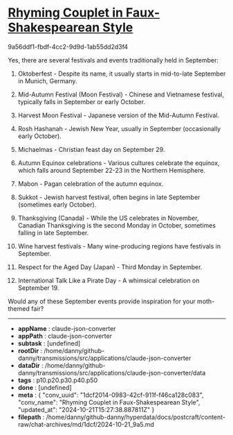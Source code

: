 # [Rhyming Couplet in Faux-Shakespearean Style](https://claude.ai/chat/1dcf2014-0983-42cf-911f-f46ca128c083)

9a56ddf1-fbdf-4cc2-9d9d-1ab55dd2d3f4

 Yes, there are several festivals and events traditionally held in September:

1. Oktoberfest - Despite its name, it usually starts in mid-to-late September in Munich, Germany.

2. Mid-Autumn Festival (Moon Festival) - Chinese and Vietnamese festival, typically falls in September or early October.

3. Harvest Moon Festival - Japanese version of the Mid-Autumn Festival.

4. Rosh Hashanah - Jewish New Year, usually in September (occasionally early October).

5. Michaelmas - Christian feast day on September 29.

6. Autumn Equinox celebrations - Various cultures celebrate the equinox, which falls around September 22-23 in the Northern Hemisphere.

7. Mabon - Pagan celebration of the autumn equinox.

8. Sukkot - Jewish harvest festival, often begins in late September (sometimes early October).

9. Thanksgiving (Canada) - While the US celebrates in November, Canadian Thanksgiving is the second Monday in October, sometimes falling in late September.

10. Wine harvest festivals - Many wine-producing regions have festivals in September.

11. Respect for the Aged Day (Japan) - Third Monday in September.

12. International Talk Like a Pirate Day - A whimsical celebration on September 19.

Would any of these September events provide inspiration for your moth-themed fair?

---

* **appName** : claude-json-converter
* **appPath** : claude-json-converter
* **subtask** : [undefined]
* **rootDir** : /home/danny/github-danny/transmissions/src/applications/claude-json-converter
* **dataDir** : /home/danny/github-danny/transmissions/src/applications/claude-json-converter/data
* **tags** : p10.p20.p30.p40.p50
* **done** : [undefined]
* **meta** : {
  "conv_uuid": "1dcf2014-0983-42cf-911f-f46ca128c083",
  "conv_name": "Rhyming Couplet in Faux-Shakespearean Style",
  "updated_at": "2024-10-21T15:27:38.887811Z"
}
* **filepath** : /home/danny/github-danny/hyperdata/docs/postcraft/content-raw/chat-archives/md/1dcf/2024-10-21_9a5.md